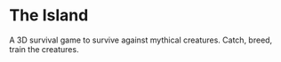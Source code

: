 # The Island
A 3D survival game to survive against mythical creatures. Catch, breed, train the creatures.
